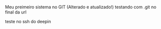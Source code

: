Meu preimeiro sistema no GIT (Alterado e atualizado!)
testando com .git no final da url

teste no ssh do deepin
